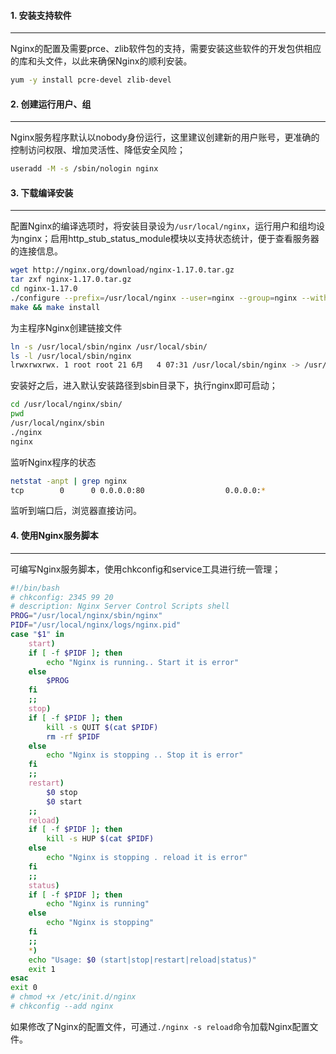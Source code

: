 #### 1. 安装支持软件

---

Nginx的配置及需要prce、zlib软件包的支持，需要安装这些软件的开发包供相应的库和头文件，以此来确保Nginx的顺利安装。

```sh
yum -y install pcre-devel zlib-devel
```

#### 2. 创建运行用户、组

---

Nginx服务程序默认以nobody身份运行，这里建议创建新的用户账号，更准确的控制访问权限、增加灵活性、降低安全风险；

```sh
useradd -M -s /sbin/nologin nginx
```

#### 3. 下载编译安装

---

配置Nginx的编译选项时，将安装目录设为`/usr/local/nginx`，运行用户和组均设为nginx；启用http_stub_status_module模块以支持状态统计，便于查看服务器的连接信息。

```sh
wget http://nginx.org/download/nginx-1.17.0.tar.gz
tar zxf nginx-1.17.0.tar.gz
cd nginx-1.17.0
./configure --prefix=/usr/local/nginx --user=nginx --group=nginx --with-http_stub_status_module
make && make install
```

为主程序Nginx创建链接文件

```sh
ln -s /usr/local/sbin/nginx /usr/local/sbin/
ls -l /usr/local/sbin/nginx
lrwxrwxrwx. 1 root root 21 6月   4 07:31 /usr/local/sbin/nginx -> /usr/local/sbin/nginx
```

安装好之后，进入默认安装路径到sbin目录下，执行nginx即可启动；

```sh
cd /usr/local/nginx/sbin/
pwd
/usr/local/nginx/sbin
./nginx 
nginx
```

监听Nginx程序的状态

```sh
netstat -anpt | grep nginx
tcp        0      0 0.0.0.0:80                  0.0.0.0:*                   LISTEN      53816/nginx 
```

监听到端口后，浏览器直接访问。

#### 4. 使用Nginx服务脚本

---

可编写Nginx服务脚本，使用chkconfig和service工具进行统一管理；

```sh
#!/bin/bash
# chkconfig: 2345 99 20
# description: Nginx Server Control Scripts shell
PROG="/usr/local/nginx/sbin/nginx"
PIDF="/usr/local/nginx/logs/nginx.pid"
case "$1" in
    start)
    if [ -f $PIDF ]; then
        echo "Nginx is running.. Start it is error"
    else
        $PROG
    fi
    ;;
    stop)
    if [ -f $PIDF ]; then
        kill -s QUIT $(cat $PIDF)
        rm -rf $PIDF
    else
        echo "Nginx is stopping .. Stop it is error"
    fi
    ;;
    restart)
        $0 stop
        $0 start
    ;;
    reload)
    if [ -f $PIDF ]; then
        kill -s HUP $(cat $PIDF)
    else
        echo "Nginx is stopping . reload it is error"
    fi
    ;;
    status)
    if [ -f $PIDF ]; then
        echo "Nginx is running"
    else
        echo "Nginx is stopping"
    fi
    ;;
    *)
    echo "Usage: $0 (start|stop|restart|reload|status)"
    exit 1
esac
exit 0
# chmod +x /etc/init.d/nginx
# chkconfig --add nginx
```

如果修改了Nginx的配置文件，可通过`./nginx -s reload`命令加载Nginx配置文件。